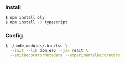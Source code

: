 


### Install

```bash
$ npm install oly
$ npm install -D typescript
```

### Config

```bash
$ ./node_modules/.bin/tsc \
  --init --lib dom,es6 --jsx react \
  --emitDecoratorMetadata --experimentalDecorators
```

